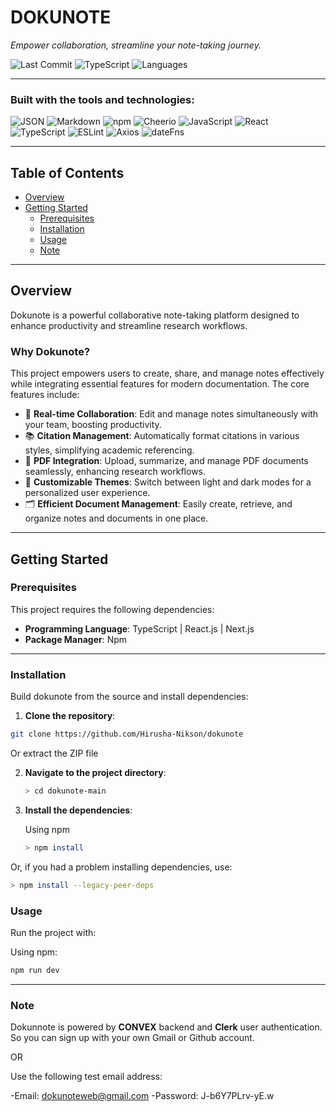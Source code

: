 # DOKUNOTE

*Empower collaboration, streamline your note-taking journey.*

![Last Commit](https://img.shields.io/github/last-commit/Hirusha-Nikson/dokunote)
![TypeScript](https://img.shields.io/badge/typescript-96.4%25-blue)
![Languages](https://img.shields.io/github/languages/count/Hirusha-Nikson/dokunote)

---

### Built with the tools and technologies:

![JSON](https://img.shields.io/badge/-JSON-green)
![Markdown](https://img.shields.io/badge/-Markdown-lightgrey)
![npm](https://img.shields.io/badge/-npm-red)
![Cheerio](https://img.shields.io/badge/-Cheerio-orange)
![JavaScript](https://img.shields.io/badge/-JavaScript-yellow)
![React](https://img.shields.io/badge/-React-blue)
![TypeScript](https://img.shields.io/badge/-TypeScript-blueviolet)
![ESLint](https://img.shields.io/badge/-ESLint-purple)
![Axios](https://img.shields.io/badge/-Axios-magenta)
![dateFns](https://img.shields.io/badge/-dateFns-violet)

---

## Table of Contents

- [Overview](#overview)
- [Getting Started](#getting-started)
  - [Prerequisites](#prerequisites)
  - [Installation](#installation)
  - [Usage](#usage)
  - [Note](#note)

---

## Overview

Dokunote is a powerful collaborative note-taking platform designed to enhance productivity and streamline research workflows.

### Why Dokunote?

This project empowers users to create, share, and manage notes effectively while integrating essential features for modern documentation. The core features include:

- 🔄 **Real-time Collaboration**: Edit and manage notes simultaneously with your team, boosting productivity.
- 📚 **Citation Management**: Automatically format citations in various styles, simplifying academic referencing.
- 📄 **PDF Integration**: Upload, summarize, and manage PDF documents seamlessly, enhancing research workflows.
- 🎨 **Customizable Themes**: Switch between light and dark modes for a personalized user experience.
- 🗂️ **Efficient Document Management**: Easily create, retrieve, and organize notes and documents in one place.

---

## Getting Started

### Prerequisites

This project requires the following dependencies:

- **Programming Language**: TypeScript | React.js | Next.js
- **Package Manager**: Npm

---

### Installation

Build dokunote from the source and install dependencies:

1. **Clone the repository**:

  ```bash
  git clone https://github.com/Hirusha-Nikson/dokunote

  ```
Or extract the ZIP file

2. **Navigate to the project directory**:
   ```bash
   > cd dokunote-main
   ```

3. **Install the dependencies**:

   Using npm
   ```bash
   > npm install
   ```
  Or, if you had a problem installing dependencies, use:
  ```bash
  > npm install --legacy-peer-deps
  ```


### Usage

Run the project with:

Using npm:

```bash
npm run dev
```

---

### Note

Dokunnote is powered by **CONVEX** backend and **Clerk** user authentication. So you can sign up with your own Gmail or Github account.

OR

Use the following test email address:

-Email: dokunoteweb@gmail.com
-Password: J-b6Y7PLrv-yE.w





